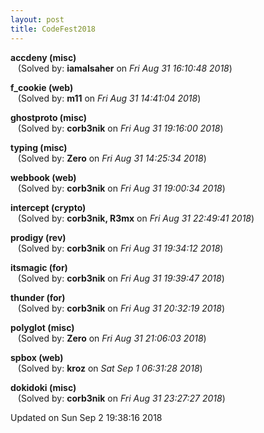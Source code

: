 ```yaml
---
layout: post
title: CodeFest2018
---
```


<!--break-->

**accdeny (misc)**  
&nbsp;&nbsp;&nbsp;(Solved by: **iamalsaher** on _Fri Aug 31 16:10:48 2018_)  
  
**f_cookie (web)**  
&nbsp;&nbsp;&nbsp;(Solved by: **m11** on _Fri Aug 31 14:41:04 2018_)  
  
**ghostproto (misc)**  
&nbsp;&nbsp;&nbsp;(Solved by: **corb3nik** on _Fri Aug 31 19:16:00 2018_)  
  
**typing (misc)**  
&nbsp;&nbsp;&nbsp;(Solved by: **Zero** on _Fri Aug 31 14:25:34 2018_)  
  
**webbook (web)**  
&nbsp;&nbsp;&nbsp;(Solved by: **corb3nik** on _Fri Aug 31 19:00:34 2018_)  
  
**intercept (crypto)**  
&nbsp;&nbsp;&nbsp;(Solved by: **corb3nik, R3mx** on _Fri Aug 31 22:49:41 2018_)  
  
**prodigy (rev)**  
&nbsp;&nbsp;&nbsp;(Solved by: **corb3nik** on _Fri Aug 31 19:34:12 2018_)  
  
**itsmagic (for)**  
&nbsp;&nbsp;&nbsp;(Solved by: **corb3nik** on _Fri Aug 31 19:39:47 2018_)  
  
**thunder (for)**  
&nbsp;&nbsp;&nbsp;(Solved by: **corb3nik** on _Fri Aug 31 20:32:19 2018_)  
  
**polyglot (misc)**  
&nbsp;&nbsp;&nbsp;(Solved by: **Zero** on _Fri Aug 31 21:06:03 2018_)  
  
**spbox (web)**  
&nbsp;&nbsp;&nbsp;(Solved by: **kroz** on _Sat Sep  1 06:31:28 2018_)  
  
**dokidoki (misc)**  
&nbsp;&nbsp;&nbsp;(Solved by: **corb3nik** on _Fri Aug 31 23:27:27 2018_)  
  


Updated on Sun Sep  2 19:38:16 2018
